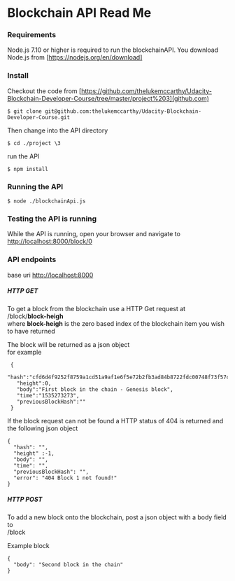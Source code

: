 # Blockchain API Read Me 

### Requirements
Node.js 7.10 or higher is required to run the blockchainAPI. You download Node.js from [https://nodejs.org/en/download]

### Install
Checkout the code from [https://github.com/thelukemccarthy/Udacity-Blockchain-Developer-Course/tree/master/project%203](github.com)

``` $ git clone git@github.com:thelukemccarthy/Udacity-Blockchain-Developer-Course.git ```

Then change into the API directory

``` $ cd ./project \3 ```

run the API

``` $ npm install ```

### Running the API
``` $ node ./blockchainApi.js ```

### Testing the API is running 
While the API is running, open your browser and navigate to [http://localhost:8000/block/0](http://localhost:8000/block/0)

### API endpoints
base uri [http://localhost:8000](http://localhost:8000)

##### HTTP GET
  To get a block from the blockchain use a HTTP Get request at  
 /block/**block-heigh**   
 where **block-heigh** is the zero based index of the blockchain item you wish to have returned
 
 The block will be returned as a json object  
 for example
 ```
  {
    "hash":"cfd6d4f9252f8759a1cd51a9af1e6f5e72b2fb3ad84b8722fdc00748f73f57c1",
    "height":0,
    "body":"First block in the chain - Genesis block",
    "time":"1535273273",
    "previousBlockHash":""
  }
```

  If the block request can not be found a HTTP status of 404 is returned and the following json object
```
{
  "hash": "",
  "height" :-1,
  "body": "",
  "time": "",
  "previousBlockHash": "",
  "error": "404 Block 1 not found!"
}
```
  
##### HTTP POST
  To add a new block onto the blockchain, post a json object with a body field to  
/block

Example block
```
{
  "body": "Second block in the chain"
}
```   